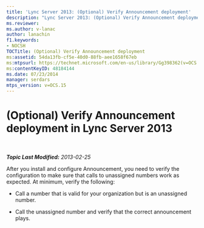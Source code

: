 ```yaml
---
title: 'Lync Server 2013: (Optional) Verify Announcement deployment'
description: "Lync Server 2013: (Optional) Verify Announcement deployment."
ms.reviewer: 
ms.author: v-lanac
author: lanachin
f1.keywords:
- NOCSH
TOCTitle: (Optional) Verify Announcement deployment
ms:assetid: 54da13fb-cf5e-40d0-88fb-aee1658f67eb
ms:mtpsurl: https://technet.microsoft.com/en-us/library/Gg398362(v=OCS.15)
ms:contentKeyID: 48184144
ms.date: 07/23/2014
manager: serdars
mtps_version: v=OCS.15
---
```


# (Optional) Verify Announcement deployment in Lync Server 2013

<div data-xmlns="http://www.w3.org/1999/xhtml">

<div class="topic" data-xmlns="http://www.w3.org/1999/xhtml" data-msxsl="urn:schemas-microsoft-com:xslt" data-cs="https://msdn.microsoft.com/">

<div data-asp="https://msdn2.microsoft.com/asp">



</div>

<div id="mainSection">

<div id="mainBody">

<span> </span>

_**Topic Last Modified:** 2013-02-25_

After you install and configure Announcement, you need to verify the configuration to make sure that calls to unassigned numbers work as expected. At minimum, verify the following:

  - Call a number that is valid for your organization but is an unassigned number.

  - Call the unassigned number and verify that the correct announcement plays.

</div>

<span> </span>

</div>

</div>

</div>

